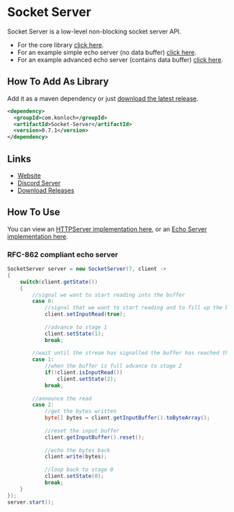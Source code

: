 # Socket Server
Socket Server is a low-level non-blocking socket server API.

+ For the core library [click here](https://github.com/Konloch/Socket-Server/tree/main/Core).
+ For an example simple echo server (no data buffer) [click here](https://github.com/Konloch/Socket-Server/tree/main/Example/Echo-Server).
+ For an example advanced echo server (contains data buffer) [click here](https://github.com/Konloch/Socket-Server/tree/main/Example/Return-Carriage-Echo-Server).

## How To Add As Library
Add it as a maven dependency or just [download the latest release](https://github.com/Konloch/Socket-Server/releases).
```xml
<dependency>
  <groupId>com.konloch</groupId>
  <artifactId>Socket-Server</artifactId>
  <version>0.7.1</version>
</dependency>
```

## Links
* [Website](https://konloch.com/Socket-Server/)
* [Discord Server](https://discord.gg/aexsYpfMEf)
* [Download Releases](https://github.com/Konloch/Socket-Server/releases)

## How To Use
You can view an [HTTPServer implementation here](https://github.com/Konloch/TinyHTTPServer), or an [Echo Server implementation here](https://github.com/Konloch/Socket-Server/tree/main/Return-Carriage-Echo-Server).

### RFC-862 compliant echo server
```java
SocketServer server = new SocketServer(7, client -> 
{
    switch(client.getState())
    {
        //signal we want to start reading into the buffer
        case 0:
            //signal that we want to start reading and to fill up the buffer
            client.setInputRead(true);
            
            //advance to stage 1
            client.setState(1);
            break;
            
        //wait until the stream has signalled the buffer has reached the end
        case 1:
            //when the buffer is full advance to stage 2
            if(!client.isInputRead())
                client.setState(2);
            break;
            
        //announce the read
        case 2:
            //get the bytes written
            byte[] bytes = client.getInputBuffer().toByteArray();
            
            //reset the input buffer
            client.getInputBuffer().reset();
        
            //echo the bytes back
            client.write(bytes);
            
            //loop back to stage 0
            client.setState(0);
            break;
    }
});
server.start();
```
